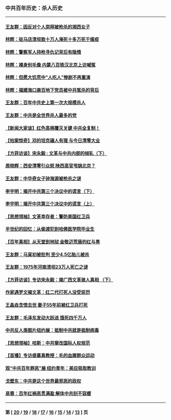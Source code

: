 ### 中共百年历史：杀人历史
---
#### [王友群：因反对个人崇拜被枪杀的湘西女子](../../pages/nf1176106/n14048288.md?09020430) 
#### [林辉：驻马店溃坝致十万人淹死十多万死于瘟疫](../../pages/nf1176106/n14048231.md?09020430) 
#### [林辉：警察军人持枪寻仇记背后有隐情](../../pages/nf1176106/n14029745.md?09020430) 
#### [林辉：裸身别毛像 内蒙八百铁汉北京上访喊冤](../../pages/nf1176106/n14026693.md?09020430) 
#### [林辉：但愿大饥荒中“人吃人”惨剧不再重演](../../pages/nf1176106/n14020531.md?09020430) 
#### [林辉：福建海口逾百地下党员被中共冤杀的背后](../../pages/nf1176106/n13878946.md?09020430) 
#### [王友群：百年中共史上第一次大规模杀人](../../pages/nf1176106/n13863785.md?09020430) 
#### [王友群：中共是全世界杀人最多的党](../../pages/nf1176106/n13860689.md?09020430) 
#### [【新闻大家谈】红色高棉覆灭关键 中共全复制！](../../pages/nf1176106/n13850222.md?09020430) 
#### [【拍案惊奇】邓的坦克碾人有理 与今日清零大业](../../pages/nf1176106/n13729574.md?09020430) 
#### [【方菲访谈】宋永毅 : 文革与中共内部的倾轧（下）](../../pages/nf1176106/n13486836.md?09020430) 
#### [周晓辉：西安清零引众怒 陕西高官甩锅北京？](../../pages/nf1176106/n13484627.md?09020430) 
#### [王友群：中华奇女子钟海源被枪杀之谜](../../pages/nf1176106/n13430555.md?09020430) 
#### [李宇明：揭开中共第三个决议中的谎言（下）](../../pages/nf1176106/n13389389.md?09020430) 
#### [李宇明：揭开中共第三个决议中的谎言（上）](../../pages/nf1176106/n13388697.md?09020430) 
#### [【思想领袖】文革幸存者：警防美国红卫兵](../../pages/nf1176106/n13339289.md?09020430) 
#### [半世纪的回忆：从偷渡犯到哈佛医学院毕业生](../../pages/nf1176106/n13345328.md?09020430) 
#### [【百年真相】从天堂到地狱 金敬迈荒唐的红与黑](../../pages/nf1176106/n13336995.md?09020430) 
#### [王友群：马寅初被批判 至少4.5亿胎儿被杀](../../pages/nf1176106/n13260313.md?09020430) 
#### [王友群：1975年河南溃坝23万人死亡之谜](../../pages/nf1176106/n13231576.md?09020430) 
#### [【方菲访谈】专访宋永毅：揭广西文革骇人真相 （下）](../../pages/nf1176106/n13209074.md?09020430) 
#### [作家遇罗文揭文革：红二代打死人没受惩罚](../../pages/nf1176106/n13205254.md?09020430) 
#### [王晶垚含恨去世 妻子55年前被红卫兵打死](../../pages/nf1176106/n13203590.md?09020430) 
#### [王友群：毛泽东发动大跃进 饿死四千万人](../../pages/nf1176106/n13177158.md?09020430) 
#### [中共反人类图片纽约展：抵制中共就是抵制病毒](../../pages/nf1176106/n13115371.md?09020430) 
#### [【思想领袖】哈斯：中共窜改国际人权规范](../../pages/nf1176106/n13053647.md?09020430) 
#### [【首播】专访盛慕真教授：毛的血腥群众运动](../../pages/nf1176106/n13091782.md?09020430) 
#### [观“中共百年罪恶”展 纽约青年：美应吸取教训](../../pages/nf1176106/n13085246.md?09020430) 
#### [戈壁东：中共是这个世界最邪恶的政权](../../pages/nf1176106/n13085641.md?09020430) 
#### [易蓉：百年红祸恶贯满盈 解体中共刻不容缓](../../pages/nf1176106/n13084455.md?09020430) 

---
#### 第 [ [20](./20.md?09020430) / [19](./19.md?09020430) / [18](./18.md?09020430) / [17](./17.md?09020430) / [16](./16.md?09020430) / [15](./15.md?09020430) / [14](./14.md?09020430) / [13](./13.md?09020430) ] 页
